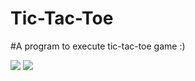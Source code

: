 # Tic-Tac-Toe
#A program to execute tic-tac-toe game :)

<html>
  <head>
    <title> Tic-Tac-Toe</title>
    <body>
      <img src="C:\Users\tayik\OneDrive\Desktop\tic.png">
      <img src="C:\Users\tayik\OneDrive\Desktop\tac.png">
    </body>
    </html>
      
